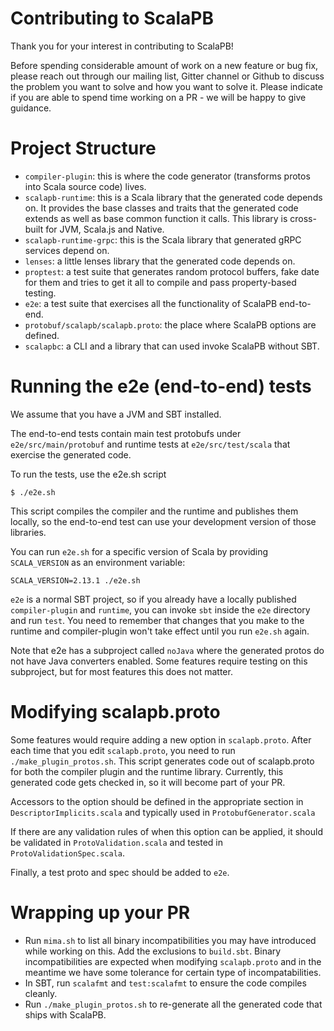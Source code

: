 Contributing to ScalaPB
=======================

Thank you for your interest in contributing to ScalaPB!

Before spending considerable amount of work on a new feature or bug fix, please reach out
through our mailing list, Gitter channel or Github to discuss the problem you
want to solve and how you want to solve it. Please indicate if you are able to
spend time working on a PR - we will be happy to give guidance.

Project Structure
=================

* `compiler-plugin`: this is where the code generator (transforms protos into Scala
    source code) lives.
* `scalapb-runtime`: this is a Scala library that the generated code depends
  on. It provides the base classes and traits that the generated code extends
  as well as base common function it calls. This library is cross-built for
  JVM, Scala.js and Native.
* `scalapb-runtime-grpc`: this is the Scala library that generated gRPC
  services depend on.
* `lenses`: a little lenses library that the generated code depends on.
* `proptest`: a test suite that generates random protocol buffers, fake date
  for them and tries to get it all to compile and pass property-based testing.
* `e2e`: a test suite that exercises all the functionality of ScalaPB end-to-end.
* `protobuf/scalapb/scalapb.proto`: the place where ScalaPB options are
  defined.
* `scalapbc`: a CLI and a library that can used invoke ScalaPB without SBT.

Running the e2e (end-to-end) tests
==================================

We assume that you have a JVM and SBT installed.

The end-to-end tests contain main test protobufs under `e2e/src/main/protobuf` and runtime
tests at `e2e/src/test/scala` that exercise the generated code.

To run the tests, use the e2e.sh script

```
$ ./e2e.sh
```

This script compiles the compiler and the runtime and publishes them locally,
so the end-to-end test can use your development version of those libraries.

You can run `e2e.sh` for a specific version of Scala by providing
`SCALA_VERSION` as an environment variable:

```
SCALA_VERSION=2.13.1 ./e2e.sh
```

`e2e` is a normal SBT project, so if you already have a locally published
`compiler-plugin` and `runtime`, you can invoke `sbt` inside the `e2e`
directory and run `test`. You need to remember that changes that you make to
the runtime and compiler-plugin won't take effect until you run `e2e.sh`
again.

Note that e2e has a subproject called `noJava` where the generated protos do
not have Java converters enabled. Some features require testing on this
subproject, but for most features this does not matter.

Modifying scalapb.proto
=======================

Some features would require adding a new option in `scalapb.proto`. After each
time that you edit `scalapb.proto`, you need to run `./make_plugin_protos.sh`.
This script generates code out of scalapb.proto for both the compiler plugin
and the runtime library. Currently, this generated code gets checked in, so it
will become part of your PR.

Accessors to the option should be defined in the appropriate section in
`DescriptorImplicits.scala` and typically used in `ProtobufGenerator.scala`

If there are any validation rules of when this option can be applied,
it should be validated in `ProtoValidation.scala` and tested in
`ProtoValidationSpec.scala`.

Finally, a test proto and spec should be added to `e2e`.

Wrapping up your PR
===================

* Run `mima.sh` to list all binary incompatibilities you may have introduced
  while working on this. Add the exclusions to `build.sbt`. Binary
  incompatibilities are expected when modifying `scalapb.proto` and in the
  meantime we have some tolerance for certain type of incompatabilities.
* In SBT, run `scalafmt` and `test:scalafmt` to ensure the code compiles
  cleanly.
* Run `./make_plugin_protos.sh` to re-generate all the generated code that
  ships with ScalaPB.

